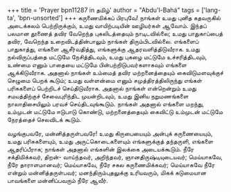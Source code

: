 +++
title = 'Prayer bpn11287 in தமிழ்'
author = "Abdu'l-Bahá"
tags = ['lang-ta', 'bpn-unsorted']
+++
கருணைமிக்கப் பிரபுவே! நாங்கள் உமது  புனித கதவருகில் அடைக்கலம் பெற்றிருக்கும், உமது வாயிற்படியின் ஊழியர்கள் ஆவோம். இந்தப் பலமான தூணைத் தவிர வேறெந்த புகலிடத்தையும் நாடிடவில்லை; உமது  பாதுகாப்பைத் தவிர, வேறெந்த உறைவிடத்தின்பாலும்  நாங்கள்  திரும்பிடவில்லை.  எங்களைப் பாதுகாத்து, எங்களை ஆசீர்வதித்து, எங்களுக்கு ஆதரவளித்திடுவீராக. உமது  நல்விருப்பத்தை மட்டுமே நேசித்திடவும், உமது  புகழை மட்டுமே உச்சரித்திடவும், உண்மை எனும் பாதையை மட்டுமே பின்பற்றிடுபவர்களாகவும் எங்களை ஆக்கிடுவீராக. அதனால் நாங்கள் உம்மைத்  தவிர மற்றனைத்தையும் கைவிடுமளவுக்குச் செழுமை பெறக் கூடும்; உமது வள்ளன்மை எனும் சமுத்திரத்திலிருந்து எங்கள் பரிசுகளைப் பெற்றிடச்  செய்திடுவீராக. அதனால் நாங்கள் என்றென்றும் உமது  சமயத்திற்குச் சேவைபுரிந்திட முயன்றிடவும், உமது  இனிய நறுமணங்களை நாலாதிசையிலும் பரவச் செய்திடவுங்கூடும். நாங்கள் அதனால் எங்களை மறந்து, உம்முடன்   மட்டுமே ஈடுபாடு கொண்டு,  மற்றனைத்தையும் கைவிட்டு உம்முடன்   மட்டுமே நேரத்தைச் செலவிடக் கூடும்.

வழங்குபவரே, மன்னித்தருள்பவரே! உமது  கிருபையையும் அன்புக் கருணையையும், உமது  பரிசுகளையும், உமது அருட்கொடைகளையும் எங்களுக்குத் தந்தருளி, எங்களை ஆதரிப்பீராக; நாங்கள் அதனால் எங்களின் இலக்கை அடையக்கூடும். நீரே சக்திமிக்கவர், திறன்- வாய்ந்தவர், அறிந்தவர், ஞானதிருஷ்டியுடையவர்; மெய்யாகவே, நீரே  தாராளமானவர்; மெய்யாகவே, நீரே சகல கருணைமிக்கவர்; மெய்யாகவே நீரே என்றும் மன்னித்தருள்பவர்; மனந்திரும்புதலுக்கு உரியவரும், மிகக் கடுமையான பாவங்களை மன்னிப்பவரும் நீரே ஆவீர்.
